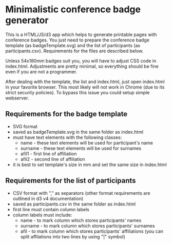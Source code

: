 # Minimalistic conference badge generator
This is a HTML/JS/d3 app which helps to generate printable pages with conference badges. You just need to prepare the conference badge template (as badgeTemplate.svg) and the list of participants (as participants.csv). Requirements for the files are described below.

Unless 54x180mm badges suit you, you will have to adjust CSS code in index.html. Adjustments are pretty minimal, so everything should be fine even if you are not a programmer.

After dealing with the template, the list and index.html, just open index.html in your favorite browser. This most likely will not work in Chrome (due to its strict security policies). To bypass this issue you could setup simple webserver.

## Requirements for the badge template

* SVG format
* saved as badgeTemplate.svg in the same folder as index.html
* must have text elements with the following classes:
    * name - these text elements will be used for participant's name
    * surname - these text elements will be used for surnames
    * afil1 - first line of affiliation
    * afil2 - second line of affiliation
* it is best to set template's size in mm and set the same size in index.html

## Requirements for the list of participants

* CSV format with "," as separators (other format requirements are outlined in d3 v4 documentation)
* saved as participants.csv in the same folder as index.html
* first line must contain column labels
* column labels must include:
    * name - to mark column which stores participants' names
    * surname - to mark column which stores participants' surnames
    * afil - to mark column which stores participants' affiliations (you can split affilations into two lines by using "|" symbol)
